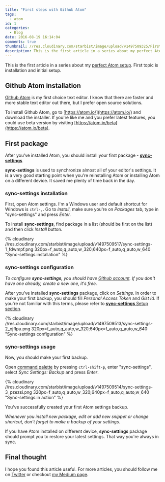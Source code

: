 ```yaml
---
title: "First steps with Github Atom"
tags:
  - atom
id: 1
categories:
  - Blog
date: 2016-08-19 16:14:04
comments: true
thumbnail: //res.cloudinary.com/starbist/image/upload/v1497509325/First-steps-with-Github-Atom_t3pqwm.png
description: This is the first article in a series about my perfect Atom setup. First topic is installation and initial setup.
---
```


This is the first article in a series about my [perfect Atom setup](/en/tag/atom/). First topic is installation and initial setup.

<!-- more -->

## Github Atom installation

[Github Atom](https://atom.io/) is my first choice text editor. I know that there are faster and more stable text editor out there, but I prefer open source solutions.

To install Github Atom, go to [https://atom.io/](https://atom.io/) and download the installer. If you're like me and you prefer latest features, you could use beta version by visiting [https://atom.io/beta](https://atom.io/beta).

## First package

After you've installed Atom, you should install your first package - **[sync-settings](https://atom.io/packages/sync-settings)**.

**sync-settings** is used to synchronize almost all of your editor's settings. It is a very good starting point when you're reinstalling Atom or installing Atom on a different device. It saved me plenty of time back in the day.

### sync-settings installation

First, open Atom settings. I'm a Windows user and default shortcut for Windows is `ctrl-,`. Go to _Install_, make sure you're on _Packages_ tab, type in "sync-settings" and press _Enter._

To install **sync-settings**, find package in a list (should be first on the list) and then click _Install_ button.

{% cloudinary //res.cloudinary.com/starbist/image/upload/v1497509517/sync-settings-1_fdwmpf.png 320px=f_auto,q_auto,w_320;640px=f_auto,q_auto,w_640 "Sync-settings installation" %}

### sync-settings configuration

_To configure **sync-settings**, you should have [Github account](https://github.com/). If you don't have one already, create a new one, it's free._

After you've installed **sync-settings** package, click on _Settings_. In order to make your first backup, you should fill _Personal Access Token_ and _Gist Id_. If you're not familiar with this terms, please refer to [**sync-settings** Setup section](https://atom.io/packages/sync-settings).

{% cloudinary //res.cloudinary.com/starbist/image/upload/v1497509513/sync-settings-2_ojflpu.png 320px=f_auto,q_auto,w_320;640px=f_auto,q_auto,w_640 "Sync-settings configuration" %}

### sync-settings usage

Now, you should make your first backup.

Open [command palette](https://atom.io/packages/command-palette) by pressing `ctrl-shift-p`, enter "sync-settings", select _Sync Settings: Backup_ and press _Enter_.

{% cloudinary //res.cloudinary.com/starbist/image/upload/v1497509514/sync-settings-3_pzezsi.png 320px=f_auto,q_auto,w_320;640px=f_auto,q_auto,w_640 "Sync-settings in action" %}

You've successfully created your first Atom settings backup.

_Whenever you install new package, edit or add new snippet or change shortcut, don't forget to make a backup of your settings._

If you have Atom installed on different device, **sync-settings** package should prompt you to restore your latest settings. That way you're always in sync.

## Final thought

I hope you found this article useful. For more articles, you should follow me on [Twitter](https://twitter.com/malimirkeccita) or checkout [my Medium page](https://medium.com/@malimirkeccita).
